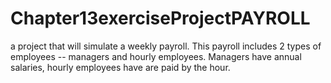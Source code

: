 # Chapter13exerciseProjectPAYROLL
a project that will simulate a weekly payroll. This payroll includes 2 types of employees -- managers and hourly employees. Managers have annual salaries, hourly employees have are paid by the hour.
